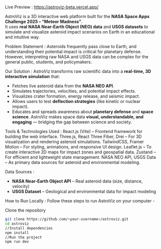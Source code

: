 Live Preview : https://astroviz-beta.vercel.app/

AstroViz is a 3D interactive web platform built for the **NASA Space Apps Challenge 2025 – “Meteor Madness”**.  
It uses **real NASA Near-Earth Object (NEO) data** and **USGS datasets** to simulate and visualize asteroid impact scenarios on Earth in an educational and intuitive way.


Problem Statement :
Asteroids frequently pass close to Earth, and understanding their potential impact is critical for planetary defense.  
However, interpreting raw NASA and USGS data can be complex for the general public, students, and policymakers.


Our Solution :
AstroViz transforms raw scientific data into a **real-time, 3D interactive simulation** that:
- Fetches live asteroid data from the **NASA NEO API**.  
- Simulates trajectories, velocities, and potential impact effects.  
- Visualizes crater formation, energy release, and seismic impact.  
- Allows users to test **deflection strategies** (like kinetic or nuclear impact).  
- Educates and spreads awareness about **planetary defense** and **space science**.
AstroViz makes space data **visual, understandable, and engaging** — bridging the gap between science and society.

Tools & Technologies Used :
React.js (Vite) – Frontend framework for building the web interface.
Three.js, React Three Fiber, Drei – For 3D visualization and rendering asteroid simulations.
TailwindCSS, Framer Motion – For styling, animations, and responsive UI design.
Leaflet.js – To create interactive 2D maps for impact zones and geospatial data.
Zustand – For efficient and lightweight state management.
NASA NEO API, USGS Data – As primary data sources for asteroid and environmental modeling.

Data Sources :
- **NASA Near-Earth Object API** – Real asteroid data (size, distance, velocity)  
- **USGS Dataset** – Geological and environmental data for impact modeling  

How to Run Locally :
Follow these steps to run AstroViz on your computer -

Clone the repository
```bash
git clone https://github.com/<your-username>/astroviz.git
cd astroviz
//Install dependencies
npm install
//Run the project
npm run dev


